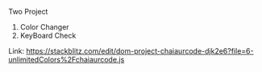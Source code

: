 Two Project

1. Color Changer
2. KeyBoard Check

Link: https://stackblitz.com/edit/dom-project-chaiaurcode-djk2e6?file=6-unlimitedColors%2Fchaiaurcode.js